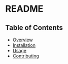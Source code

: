 # README

## Table of Contents

- [Overview](#overview)
- [Installation](#installation)
- [Usage](#usage)
- [Contributing](#contributing)

